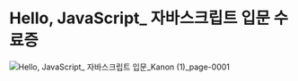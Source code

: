 # Hello, JavaScript_ 자바스크립트 입문 수료증 
![Hello, JavaScript_ 자바스크립트 입문_Kanon (1)_page-0001](https://github.com/puputia/Study/assets/87532431/3b7b3c63-79b1-40b6-8db7-8a159f6b59ca)
